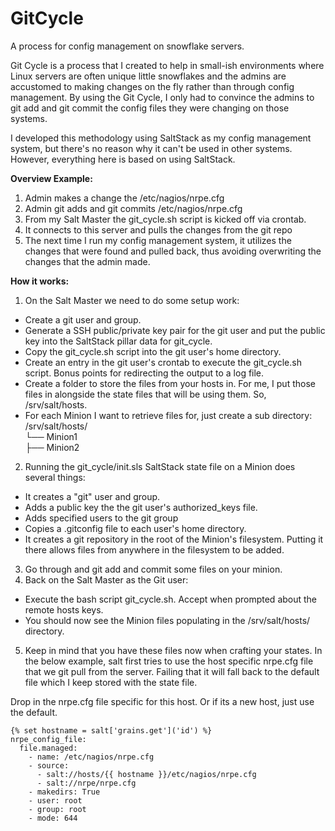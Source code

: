 # GitCycle
A process for config management on snowflake servers.

Git Cycle is a process that I created to help in small-ish environments where Linux servers are often unique little snowflakes and the admins are accustomed to making changes on the fly rather than through config management. By using the Git Cycle, I only had to convince the admins to git add and git commit the config files they were changing on those systems.

I developed this methodology using SaltStack as my config management system, but there's no reason why it can't be used in other systems. However, everything here is based on using SaltStack.

**Overview Example:**
1. Admin makes a change the /etc/nagios/nrpe.cfg
2. Admin git adds and git commits /etc/nagios/nrpe.cfg
3. From my Salt Master the git_cycle.sh script is kicked off via crontab.
4. It connects to this server and pulls the changes from the git repo
5. The next time I run my config management system, it utilizes the changes that were found and pulled back, thus avoiding overwriting the changes that the admin made.

**How it works:**
1. On the Salt Master we need to do some setup work:
  * Create a git user and group.
  * Generate a SSH public/private key pair for the git user and put the public key into the SaltStack pillar data for git_cycle.
  * Copy the git_cycle.sh script into the git user's home directory.
  * Create an entry in the git user's crontab to execute the git_cycle.sh script. Bonus points for redirecting the output to a log file.
  * Create a folder to store the files from your hosts in. For me, I put those files in alongside the state files that will be using them. So, /srv/salt/hosts.
  * For each Minion I want to retrieve files for, just create a sub directory:<br>
  /srv/salt/hosts/<br>
  └── Minion1<br>
  ├── Minion2
2. Running the git_cycle/init.sls SaltStack state file on a Minion does several things:
  * It creates a "git" user and group.
  * Adds a public key the the git user's authorized_keys file.
  * Adds specified users to the git group
  * Copies a .gitconfig file to each user's home directory.
  * It creates a git repository in the root of the Minion's filesystem. Putting it there allows files from anywhere in the filesystem to be added.
3. Go through and git add and commit some files on your minion.
4. Back on the Salt Master as the Git user:
  * Execute the bash script git_cycle.sh. Accept when prompted about the remote hosts keys.
  * You should now see the Minion files populating in the /srv/salt/hosts/ directory.
5. Keep in mind that you have these files now when crafting your states. In the below example, salt first tries to use the host specific nrpe.cfg file that we git pull from the server. Failing that it will fall back to the default file which I keep stored with the state file.

Drop in the nrpe.cfg file specific for this host. Or if its a new host, just use the default.
```
{% set hostname = salt['grains.get']('id') %}
nrpe_config_file:
  file.managed:
    - name: /etc/nagios/nrpe.cfg
    - source:
      - salt://hosts/{{ hostname }}/etc/nagios/nrpe.cfg
      - salt://nrpe/nrpe.cfg
    - makedirs: True
    - user: root
    - group: root
    - mode: 644
```
